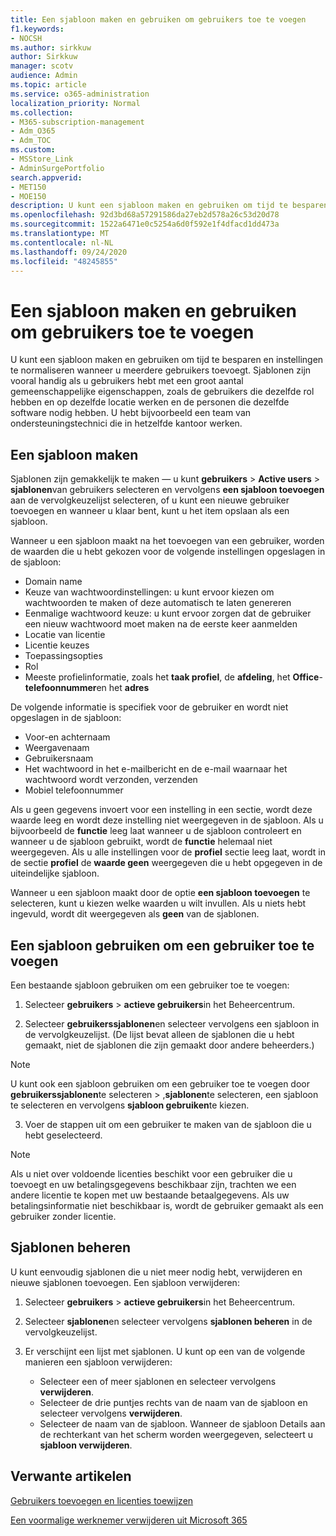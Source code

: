```yaml
---
title: Een sjabloon maken en gebruiken om gebruikers toe te voegen
f1.keywords:
- NOCSH
ms.author: sirkkuw
author: Sirkkuw
manager: scotv
audience: Admin
ms.topic: article
ms.service: o365-administration
localization_priority: Normal
ms.collection:
- M365-subscription-management
- Adm_O365
- Adm_TOC
ms.custom:
- MSStore_Link
- AdminSurgePortfolio
search.appverid:
- MET150
- MOE150
description: U kunt een sjabloon maken en gebruiken om tijd te besparen en instellingen te normaliseren wanneer u meerdere gebruikers toevoegt.
ms.openlocfilehash: 92d3bd68a57291586da27eb2d578a26c53d20d78
ms.sourcegitcommit: 1522a6471e0c5254a6d0f592e1f4dfacd1dd473a
ms.translationtype: MT
ms.contentlocale: nl-NL
ms.lasthandoff: 09/24/2020
ms.locfileid: "48245855"
---
```

# <a name="create-and-use-a-template-to-add-users"></a>Een sjabloon maken en gebruiken om gebruikers toe te voegen

U kunt een sjabloon maken en gebruiken om tijd te besparen en instellingen te normaliseren wanneer u meerdere gebruikers toevoegt. Sjablonen zijn vooral handig als u gebruikers hebt met een groot aantal gemeenschappelijke eigenschappen, zoals de gebruikers die dezelfde rol hebben en op dezelfde locatie werken en de personen die dezelfde software nodig hebben. U hebt bijvoorbeeld een team van ondersteuningstechnici die in hetzelfde kantoor werken.  

## <a name="create-a-template"></a>Een sjabloon maken

Sjablonen zijn gemakkelijk te maken &mdash; u kunt **gebruikers**  >  **Active users**  >  **sjablonen**van gebruikers selecteren en vervolgens **een sjabloon toevoegen** aan de vervolgkeuzelijst selecteren, of u kunt een nieuwe gebruiker toevoegen en wanneer u klaar bent, kunt u het item opslaan als een sjabloon.

Wanneer u een sjabloon maakt na het toevoegen van een gebruiker, worden de waarden die u hebt gekozen voor de volgende instellingen opgeslagen in de sjabloon:

- Domain name
- Keuze van wachtwoordinstellingen: u kunt ervoor kiezen om wachtwoorden te maken of deze automatisch te laten genereren
- Eenmalige wachtwoord keuze: u kunt ervoor zorgen dat de gebruiker een nieuw wachtwoord moet maken na de eerste keer aanmelden
- Locatie van licentie
- Licentie keuzes
- Toepassingsopties
- Rol
- Meeste profielinformatie, zoals het **taak profiel**, de **afdeling**, het **Office**- **telefoonnummer**en het **adres** 

De volgende informatie is specifiek voor de gebruiker en wordt niet opgeslagen in de sjabloon:

- Voor-en achternaam
- Weergavenaam
- Gebruikersnaam
- Het wachtwoord in het e-mailbericht en de e-mail waarnaar het wachtwoord wordt verzonden, verzenden
- Mobiel telefoonnummer

Als u geen gegevens invoert voor een instelling in een sectie, wordt deze waarde leeg en wordt deze instelling niet weergegeven in de sjabloon. Als u bijvoorbeeld de **functie** leeg laat wanneer u de sjabloon controleert en wanneer u de sjabloon gebruikt, wordt de **functie** helemaal niet weergegeven. Als u alle instellingen voor de **profiel** sectie leeg laat, wordt in de sectie **profiel** de **waarde geen** weergegeven die u hebt opgegeven in de uiteindelijke sjabloon.

Wanneer u een sjabloon maakt door de optie **een sjabloon toevoegen** te selecteren, kunt u kiezen welke waarden u wilt invullen. Als u niets hebt ingevuld, wordt dit weergegeven als **geen** van de sjablonen.

## <a name="use-a-template-to-add-a-user"></a>Een sjabloon gebruiken om een gebruiker toe te voegen

Een bestaande sjabloon gebruiken om een gebruiker toe te voegen:

1. Selecteer **gebruikers**  >  **actieve gebruikers**in het Beheercentrum.

2. Selecteer **gebruikerssjablonen**en selecteer vervolgens een sjabloon in de vervolgkeuzelijst. (De lijst bevat alleen de sjablonen die u hebt gemaakt, niet de sjablonen die zijn gemaakt door andere beheerders.)

 > [!NOTE]
 > U kunt ook een sjabloon gebruiken om een gebruiker toe te voegen door **gebruikerssjablonen**te selecteren  >  ,**sjablonen**te selecteren, een sjabloon te selecteren en vervolgens **sjabloon gebruiken**te kiezen.

3. Voer de stappen uit om een gebruiker te maken van de sjabloon die u hebt geselecteerd.

> [!NOTE]
> Als u niet over voldoende licenties beschikt voor een gebruiker die u toevoegt en uw betalingsgegevens beschikbaar zijn, trachten we een andere licentie te kopen met uw bestaande betaalgegevens. Als uw betalingsinformatie niet beschikbaar is, wordt de gebruiker gemaakt als een gebruiker zonder licentie.

## <a name="manage-templates"></a>Sjablonen beheren

U kunt eenvoudig sjablonen die u niet meer nodig hebt, verwijderen en nieuwe sjablonen toevoegen. Een sjabloon verwijderen:

1. Selecteer **gebruikers**  >  **actieve gebruikers**in het Beheercentrum.

2. Selecteer **sjablonen**en selecteer vervolgens **sjablonen beheren** in de vervolgkeuzelijst.

3. Er verschijnt een lijst met sjablonen. U kunt op een van de volgende manieren een sjabloon verwijderen:
    - Selecteer een of meer sjablonen en selecteer vervolgens **verwijderen**. 
    - Selecteer de drie puntjes rechts van de naam van de sjabloon en selecteer vervolgens **verwijderen**.
    - Selecteer de naam van de sjabloon. Wanneer de sjabloon Details aan de rechterkant van het scherm worden weergegeven, selecteert u **sjabloon verwijderen**.

## <a name="related-articles"></a>Verwante artikelen

[Gebruikers toevoegen en licenties toewijzen](add-users.md)

[Een voormalige werknemer verwijderen uit Microsoft 365](remove-former-employee.md)
  
